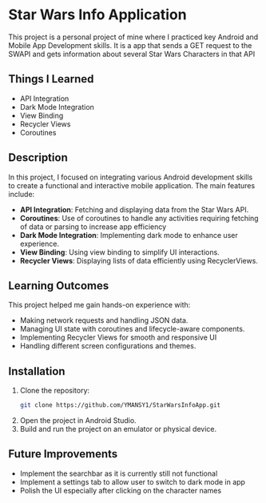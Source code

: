 # Star Wars Info Application

This project is a personal project of mine where I practiced key Android and Mobile App Development skills. It is a app that sends a GET request to the SWAPI and gets information about several Star Wars Characters in that API

## Things I Learned

- API Integration
- Dark Mode Integration
- View Binding
- Recycler Views
- Coroutines

## Description

In this project, I focused on integrating various Android development skills to create a functional and interactive mobile application. The main features include:

- **API Integration**: Fetching and displaying data from the Star Wars API.
- **Coroutines**: Use of coroutines to handle any activities requiring fetching of data or parsing to increase app efficiency
- **Dark Mode Integration**: Implementing dark mode to enhance user experience.
- **View Binding**: Using view binding to simplify UI interactions.
- **Recycler Views**: Displaying lists of data efficiently using RecyclerViews.

## Learning Outcomes

This project helped me gain hands-on experience with:

- Making network requests and handling JSON data.
- Managing UI state with coroutines and lifecycle-aware components.
- Implementing Recycler Views for smooth and responsive UI
- Handling different screen configurations and themes.

## Installation

1. Clone the repository:
    ```bash
    git clone https://github.com/YMANSY1/StarWarsInfoApp.git
    ```
2. Open the project in Android Studio.
3. Build and run the project on an emulator or physical device.


## Future Improvements

- Implement the searchbar as it is currently still not functional
- Implement a settings tab to allow user to switch to dark mode in app 
- Polish the UI especially after clicking on the character names
